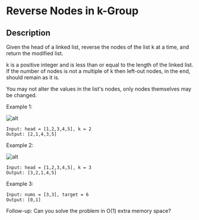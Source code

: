 # Reverse Nodes in k-Group
## Description

Given the head of a linked list, reverse the nodes of the list k at a time, and return the modified list.

k is a positive integer and is less than or equal to the length of the linked list. If the number of nodes is not a multiple of k then left-out nodes, in the end, should remain as it is.

You may not alter the values in the list's nodes, only nodes themselves may be changed.
 

Example 1:

![alt](https://assets.leetcode.com/uploads/2020/10/03/reverse_ex1.jpg)
```
Input: head = [1,2,3,4,5], k = 2
Output: [2,1,4,3,5]
```
Example 2:

![alt](https://assets.leetcode.com/uploads/2020/10/03/reverse_ex2.jpg)
```
Input: head = [1,2,3,4,5], k = 3
Output: [3,2,1,4,5]
```
Example 3:
```
Input: nums = [3,3], target = 6
Output: [0,1]
```

Follow-up: Can you solve the problem in O(1) extra memory space?
